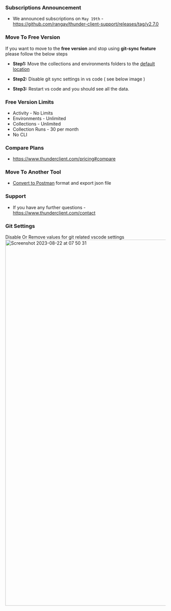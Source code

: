 ### Subscriptions Announcement
- We announced subscriptions on `May 19th` -  https://github.com/rangav/thunder-client-support/releases/tag/v2.7.0

### Move To Free Version
If you want to move to the **free version** and stop using **git-sync feature** please follow the below steps

- **Step1:** Move the collections and environments folders to the [default location](https://github.com/rangav/thunder-client-support#storage)


- **Step2:** Disable git sync settings in vs code ( see below image )

- **Step3:** Restart vs code and you should see all the data.

### Free Version Limits
- Activity - No Limits
- Environments - Unlimited
- Collections - Unlimited
- Collection Runs - 30 per month
- No CLI

### Compare Plans
- https://www.thunderclient.com/pricing#compare

### Move To Another Tool
- [Convert to Postman](https://github.com/rangav/thunder-client-support#how-to-convert-to-postman-format) format and export json file

### Support
- If you have any further questions -
https://www.thunderclient.com/contact

### Git Settings
Disable Or Remove values for git related vscode settings 
<img width="1151" alt="Screenshot 2023-08-22 at 07 50 31" src="https://github.com/rangav/thunder-client-support/assets/8637550/a0a23a67-8478-4a9a-86f1-181a40023ecd">
